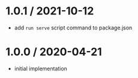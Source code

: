 
1.0.1 / 2021-10-12
==================

 * add `run serve` script command to package.json

1.0.0 / 2020-04-21
==================

 * initial implementation
